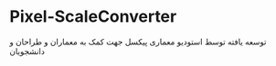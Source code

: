 # Pixel-ScaleConverter
توسعه یافته توسط استودیو معماری پیکسل جهت کمک به معماران و طراحان و دانشجویان
